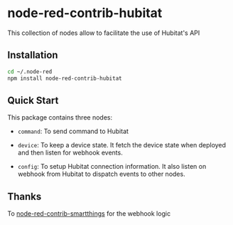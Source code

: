 # node-red-contrib-hubitat

This collection of nodes allow to facilitate the use of Hubitat's API

## Installation

```bash
cd ~/.node-red
npm install node-red-contrib-hubitat
```

## Quick Start

This package contains three nodes:

  * `command`: To send command to Hubitat
  * `device`: To keep a device state. It fetch the device state when deployed and then listen for webhook events.

  * `config`: To setup Hubitat connection information. It also listen on webhook from Hubitat
    to dispatch events to other nodes.

## Thanks

To [node-red-contrib-smartthings](https://github.com/otaviojr/node-red-contrib-smartthings) for the webhook logic

